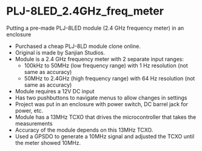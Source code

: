 # PLJ-8LED_2.4GHz_freq_meter
Putting a pre-made PLJ-8LED module (2.4 GHz frequency meter) in an enclosure

- Purchased a cheap PLJ-8LD module clone online.
- Original is made by Sanjian Studios. 
- Module is a 2.4 GHz frequency meter with 2 separate input ranges:
  - 100kHz to 50MHz (low frequency range) with 1 Hz resolution (not same as accuracy) 
  - 50MHz to 2.4GHz (high frequency range) with 64 Hz resolution (not same as accuracy) 
- Module requires a 12V DC input
- Has two pushbuttons to navigate menus to allow changes in settings
- Project was put in an enclosure with power switch, DC barrel jack for power, etc.
- Module has a 13MHz TCXO that drives the microcontroller that takes the measurements
- Accuracy of the module depends on this 13MHz TCXO.
- Used a GPSDO to generate a 10MHz signal and adjusted the TCXO until the meter showed 10MHz. 
